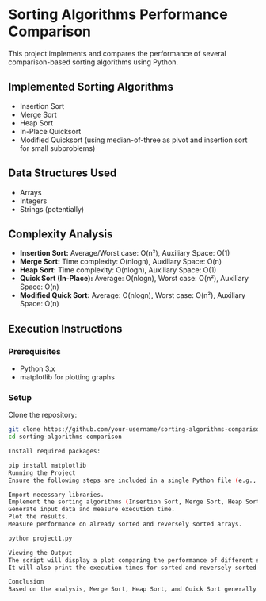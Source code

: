 # Sorting Algorithms Performance Comparison

This project implements and compares the performance of several comparison-based sorting algorithms using Python.

## Implemented Sorting Algorithms

- Insertion Sort
- Merge Sort
- Heap Sort
- In-Place Quicksort
- Modified Quicksort (using median-of-three as pivot and insertion sort for small subproblems)

## Data Structures Used

- Arrays
- Integers
- Strings (potentially)

## Complexity Analysis

- **Insertion Sort:** Average/Worst case: O(n²), Auxiliary Space: O(1)
- **Merge Sort:** Time complexity: O(nlogn), Auxiliary Space: O(n)
- **Heap Sort:** Time complexity: O(nlogn), Auxiliary Space: O(1)
- **Quick Sort (In-Place):** Average: O(nlogn), Worst case: O(n²), Auxiliary Space: O(n)
- **Modified Quick Sort:** Average: O(nlogn), Worst case: O(n²), Auxiliary Space: O(n)

## Execution Instructions

### Prerequisites

- Python 3.x
- matplotlib for plotting graphs

### Setup

Clone the repository:

```bash
git clone https://github.com/your-username/sorting-algorithms-comparison.git
cd sorting-algorithms-comparison

Install required packages:

pip install matplotlib
Running the Project
Ensure the following steps are included in a single Python file (e.g., sort_performance.py):

Import necessary libraries.
Implement the sorting algorithms (Insertion Sort, Merge Sort, Heap Sort, In-Place Quicksort, Modified Quicksort).
Generate input data and measure execution time.
Plot the results.
Measure performance on already sorted and reversely sorted arrays.

python project1.py

Viewing the Output
The script will display a plot comparing the performance of different sorting algorithms.
It will also print the execution times for sorted and reversely sorted arrays in the terminal.

Conclusion
Based on the analysis, Merge Sort, Heap Sort, and Quick Sort generally perform better than Insertion Sort for larger input sizes. Modified Quick Sort improves the performance of Quick Sort for smaller subproblems by using Insertion Sort for small subarrays. The choice of sorting algorithm can significantly impact performance depending on the input size and characteristics. ```


